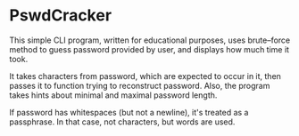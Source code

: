 # PswdCracker
This simple CLI program, written for educational purposes, uses brute–force method to guess password provided by user, and displays how much time it took. 

It takes characters from password, which are expected to occur in it, then passes it to function trying to reconstruct password. Also, the program takes hints about minimal and maximal password length.

If password has whitespaces (but not a newline), it's treated as a passphrase. In that case, not characters, but words are used.  
